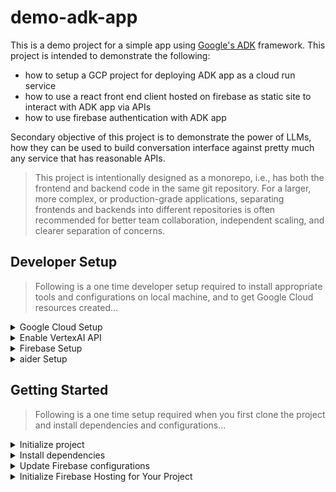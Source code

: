 # demo-adk-app

This is a demo project for a simple app using [Google's ADK](https://google.github.io/adk-docs/) framework. This project is intended to demonstrate the following:

* how to setup a GCP project for deploying ADK app as a cloud run service
* how to use a react front end client hosted on firebase as static site to interact with ADK app via APIs
* how to use firebase authentication with ADK app

Secondary objective of this project is to demonstrate the power of LLMs, how they can be used to build conversation interface against pretty much any service that has reasonable APIs.

> This project is intentionally designed as a monorepo, i.e., has both the frontend and backend code in the same git repository. For a larger, more complex, or production-grade applications, separating frontends and backends into different repositories is often recommended for better team collaboration, independent scaling, and clearer separation of concerns.

## Developer Setup

> Following is a one time developer setup required to install appropriate tools and configurations on local machine, and to get Google Cloud resources created...

<details>
<summary>Google Cloud Setup</summary>

> You'll be required to have a Google Cloud project, either in your own personal account, or your enterprise / work related account, as following ...

**Step 1:** Create a new [Google Cloud project](https://cloud.google.com/resource-manager/docs/creating-managing-projects) and enable billing.

> If you are an individual developer, you should be able to signup for a new Google Cloud by [getting started for free](https://cloud.google.com/free) program.

**Step 2:** Install [gcloud](https://cloud.google.com/sdk/docs/install) on your local development machine and initialize gcloud to use the new project created above

> If you already have gcloud installed / configured from your work account and you want to following this example project in your personal account, then you might want to create a new configuration (in addition to existing work configuration) with `gcloud init` using your personal google cloud account.

**Step3:** Generate a local Application Default Credentials (ADC) file to be used by ADK app for VertexAI API calls:

```bash
gcloud auth application-default login
```

**Step 4:** Verify your configuration:

```bash
gcloud config list
```

> This command will display your current `gcloud` configuration, including the active account and the project, and the default region/zone if you set them. These should match the project and google cloud account you are using for this demo.

**Step 5:** Export environment variables related to project:

```bash
export GOOGLE_CLOUD_PROJECT=YOUR_GOOGLE_PROJECT_CREATED_ABOVE # gcloud config get-value project
export GOOGLE_CLOUD_LOCATION=LOCATION_TO_USE #e.g. us-central1
export GOOGLE_GENAI_USE_VERTEXAI="True"
```

> You can add the above exports into your shell's environment file, e.g. `~/.zshenv`

</details>

<details>

<summary>Enable VertexAI API</summary>

> You need to enable the VertexAI API for your google cloud project created above as following...

**Step 1:** Log into google cloud [API & Services console](https://console.cloud.google.com/apis/dashboard).

**Step 2:** Make sure you have the correct google project selected from project selection drop down on top.

> Shortcut URL to your project specific dashboard is `https://console.cloud.google.com/apis/dashboard?project=YOUR_GOOGLE_CLOUD_PROJECT`

**Step 3:** Click on "+ Enable APIs and services".

**Step 4:** Search for `Vertex AI API`, click on result

**Step 5:** Enable the API.

</details>

<details>
<summary>Firebase Setup</summary>

> You'll be required to have a firebase project linked to the google cloud project created above, as following...

**Step 1:** Create a new [Firebase project](https://firebase.google.com/docs/web/setup#create-project) to link with Google Cloud project created above

> Use the option to "Add Firebase to an existing Google Cloud project" (at the bottom of page).

**Step 2:** [Register your app](https://firebase.google.com/docs/web/setup#register-app) with your new firebase project created above.

> For simplicity, we'll use Web platform for creating new app.

**Step 3:** Enable [email link sign-in](https://firebase.google.com/docs/auth/web/email-link-auth#enable_email_link_sign-in_for_your_firebase_project) for your firebase project.

> Authentication section is under project Dashboard -> Build -> Authentication.

**Step 4:** Install firebase CLI on your local development machine:

```bash
npm install -g firebase-tools
```

**Step 5:** Log in to firebase with your CLI:

```bash
# use 'firebase logout' if you are already logged in from a
# different / work account and need to switch to personal account
firebase login
```

>This command will open a browser window asking you to log in with your Google account and grant Firebase CLI the necessary permissions. Once you've successfully logged in, the terminal will confirm that you are authenticated.

</details>

<details>
<summary>aider Setup</summary>

> This project uses [aider](https://aider.chat/) as a copilot for learning about project, or making changes to project as per your needs. You can configure aider to use any of the supported LLMs. In this example we are assuming you are using one of the following two options...

<details>
<summary> Option 1: aider with Vertex AI gemini model</summary>

> This is the preferred option, since you'll be working off of the google cloud project for ADK app, it makes sense to use the same for aider...

**Step 1:** Install [aider](https://aider.chat/) on your development machine:

```bash
python -m pip install aider-install

aider-install
```

**Step 2:** Export environment variables (in this example we'll use VertexAI APIs with aider):

```bash
export VERTEXAI_PROJECT=$GOOGLE_CLOUD_PROJECT # assuming already defined with gcloud setup
export VERTEXAI_LOCATION=$GOOGLE_CLOUD_LOCATION # assuming already defined with gcloud setup
export AIDER_MODEL="vertex_ai/gemini-2.5-pro-exp-03-25" # (this one is free because it's experimental)
```

> You can add the above exports into your shell's environment file, e.g. `~/.zshenv`

**Step 3:** Make sure you have authenticated against the project:

```bash
gcloud auth application-default login
```

**Step 4:** (Optional) create an alias to invoke aider:

```bash
alias copilot="aider --model $AIDER_MODEL"
```
</details>
<details>
<summary>Option 2: aider with OpenAI gpt model</summary>

> If you already have a paid developer account with OpenAI with existing credits purchased, then you can use OpenAI LLMs for aider...

**Step 1:** Install [aider](https://aider.chat/):

```bash
python -m pip install aider-install

aider-install
```

**Step 2:** Signup (if not done already) and [create an OpenAI API key](https://platform.openai.com/api-keys).

**Step 3:** Export environment variables:

```bash
export OPENAI_CODE_ASSIST_KEY=YOUR_OPENAI_API_KEY_CREATED_ABOVE
export AIDER_MODEL="o3-mini" # or "gpt-4.1" etc.
```

> You can add the above exports into your shell's environment file, e.g. `~/.zshenv`

**Step 4:** (Optional) create an alias to invoke aider:

```bash
alias copilot="OPENAI_API_KEY=$OPENAI_CODE_ASSIST_KEY aider --model $AIDER_MODEL"
```

</details>
</details>


## Getting Started

> Following is a one time setup required when you first clone the project and install dependencies and configurations...

<details>
<summary>Initialize project</summary>

**Step 1:** clone the repo and create a python virtual environment within the repo project directory:

```bash
git clone https://github.com/gnulib/demo-adk-app.git

cd demo-adk-app

python3 -m venv .venv
```

**Step 2:** initialize environment to work in project

```bash
source .venv/bin/activate
```

**Step 3:** start aider on terminal _(assuming you configured alias in aider setup above)_

```bash
copilot
```

> This documentation assumes you are using aider on a terminal window as a copilot for learning about project, or making changes to project as per your needs.

</details>

<details>

<summary>Install dependencies</summary>

**Step 1:** install backend project dependencies

```bash
pip install -r backend/requirements.txt
```

**Step 2:** install frontend project dependencies

```bash
cd frontend

npm install

cd ..
```
</details>

<details>

<summary>Update Firebase configurations</summary>

**Step 1:** Copy `frontend/.env.example` file as `frontend/.env`

```bash
cp frontend/.env.example frontend/.env
```

**Step 2:** Go to the [Firebase console](https://console.firebase.google.com/).

**Step 3:** Select your project.

**Step 4:** Click on the "Project settings" gear icon (usually near the top left).

**Step 5:** Scroll down to the "Your apps" section.

**Step 6:** Click on the web app you registered.

**Step 7:** You will see a section titled "Firebase SDK snippet". Choose the "Config" option.

> It will look something like below:

```js
const firebaseConfig = {
  apiKey: "YOUR_FIREBASE_API_KEY",
  authDomain: "YOUR_FIREBASE_AUTH_DOMAIN",
  projectId: "YOUR_FIREBASE_PROJECT_ID",
  storageBucket: "YOUR_FIREBASE_STORAGE_BUCKET",
  messagingSenderId: "YOUR_FIREBASE_MESSAGING_SENDER_ID",
  appId: "YOUR_FIREBASE_APP_ID",
  measurementId: "YOUR_FIREBASE_MEASUREMENT_ID" // Optional
};
```

**Step 8:** replace the placeholder values in `frontend/.env` file with your actual configuration from above.

> **Important**: Keep your apiKey and other configuration details secure. While the apiKey for web apps is generally considered safe to include in your client-side code (as it only allows access to services you've enabled and configured security rules for), you should never expose sensitive server-side keys.

</details>

<details>

<summary>Initialize Firebase Hosting for Your Project</summary>

Run the Firebase initialization command:

```bash
(cd frontend; firebase init)
```

This command will start an interactive process. Here's how to respond to the prompts:

1. **Which Firebase features do you want to set up for this directory?** Use the spacebar to select `Hosting: Configure files for Firebase Hosting and (optionally) set up GitHub Action deploys` and press Enter.

1. **Select a default Firebase project for this directory:** Choose the Firebase project you created for this application from the list.

1. **What do you want to use as your public directory?** This is the most important step for a React app. The build process for React applications (using `create-react-app`) typically outputs the production files into a `build` or `dist` folder. Enter `build` (or `dist` if you are using Vite or a custom setup) and press Enter.

1. **Configure as a single-page application (rewrite all urls to /index.html)?** Type `Yes` (`y`) and press Enter. This is crucial for single-page applications like React apps, ensuring that routing works correctly.

1. **Set up automatic builds and deploys with GitHub?** Type `No` (`n`) unless you specifically want to set up continuous deployment with GitHub Actions at this time. You can always set this up later.

1. **File build/index.html already exists. Overwrite?** Type `No` (`n`). You don't want to overwrite the `index.html` file that is generated during the build process.

After completing these steps, Firebase will create two new files in your project's root directory: `.firebaserc` and `firebase.json`.

* `.firebaserc`: Stores your default Firebase project alias.

* `firebase.json`: Contains the configuration for Firebase services, including Hosting. It will specify your public directory (`build`) and the rewrite rule for single-page applications.

</details>
